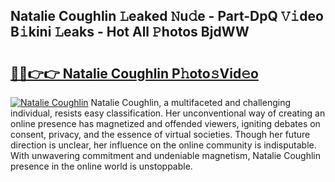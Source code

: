 ## Natalie Coughlin 𝙻eaked 𝙽u𝚍e - Part-DpQ 𝚅𝚒deo B𝚒kini 𝙻eaks - Hot All 𝙿hotos BjdWW

# <h2><a href="http://ld3zrd.urlbe.top/?page=Natalie+Coughlin">🔗🔗👉👉 Natalie Coughlin P𝚑oto𝚜Vid𝚎o</a></h2>

[![Natalie Coughlin](https://i.imgur.com/eBuTRDB.gif)](http://ld3zrd.urlbe.top/?page=Natalie+Coughlin)
Natalie Coughlin, a multifaceted and challenging individual, resists easy classification. Her unconventional way of creating an online presence has magnetized and offended viewers, igniting debates on consent, privacy, and the essence of virtual societies. Though her future direction is unclear, her influence on the online community is indisputable. With unwavering commitment and undeniable magnetism, Natalie Coughlin presence in the online world is unstoppable.
